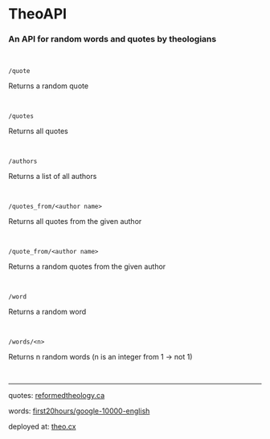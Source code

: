 # TheoAPI
### An API for random words and quotes by theologians

<br />

`/quote`

Returns a random quote

<br />

`/quotes`

Returns all quotes

<br />

`/authors`

Returns a list of all authors

<br />

`/quotes_from/<author name>`

Returns all quotes from the given author

<br />

`/quote_from/<author name>`

Returns a random quotes from the given author

<br />

`/word`

Returns a random word

<br />

`/words/<n>`

Returns n random words (n is an integer from 1 -> not 1)

<br />

---
quotes: [reformedtheology.ca](http://www.reformedtheology.ca/author_quotes.htm)

words: [first20hours/google-10000-english](https://github.com/first20hours/google-10000-english)

deployed at: [theo.cx](http://theo.cx)
